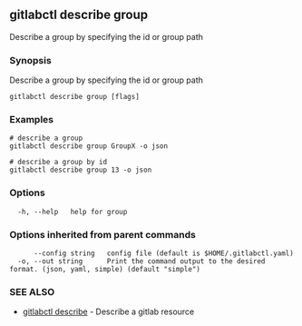 ## gitlabctl describe group

Describe a group by specifying the id or group path

### Synopsis

Describe a group by specifying the id or group path

```
gitlabctl describe group [flags]
```

### Examples

```
# describe a group
gitlabctl describe group GroupX -o json

# describe a group by id
gitlabctl describe group 13 -o json
```

### Options

```
  -h, --help   help for group
```

### Options inherited from parent commands

```
      --config string   config file (default is $HOME/.gitlabctl.yaml)
  -o, --out string      Print the command output to the desired format. (json, yaml, simple) (default "simple")
```

### SEE ALSO

* [gitlabctl describe](gitlabctl_describe.md)	 - Describe a gitlab resource


